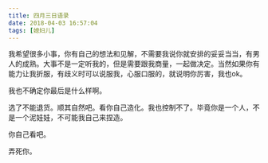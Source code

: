```yaml
---
title: 四月三日语录
date: 2018-04-03 16:57:04
tags: [媳妇儿]
---
```


我希望很多小事，你有自己的想法和见解，不需要我说你就安排的妥妥当当，有男人的成熟。大事不是一定听我的，但是需要跟我商量，一起做决定。当然如果你有能力让我折服，有歧义时可以说服我，心服口服的，就说明你厉害，我也ok。

我也不确定你最后是什么样啊。

选了不能退货。顺其自然吧。看你自己造化。我也控制不了。毕竟你是一个人，不是一个泥娃娃，不可能我自己来捏造。

你自己看吧。

弄死你。
